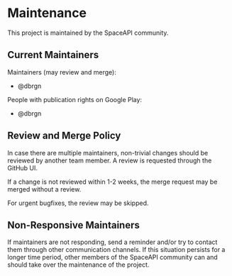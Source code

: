 # Maintenance

This project is maintained by the SpaceAPI community.

## Current Maintainers

Maintainers (may review and merge):

- @dbrgn

People with publication rights on Google Play:

- @dbrgn

## Review and Merge Policy

In case there are multiple maintainers, non-trivial changes should be reviewed
by another team member. A review is requested through the GitHub UI.

If a change is not reviewed within 1-2 weeks, the merge request may be merged
without a review.

For urgent bugfixes, the review may be skipped.

## Non-Responsive Maintainers

If maintainers are not responding, send a reminder and/or try to contact them
through other communication channels. If this situation persists for a longer
time period, other members of the SpaceAPI community can and should take over
the maintenance of the project.
